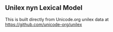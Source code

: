 Unilex nyn Lexical Model
----------------------

This is built directly from Unicode.org unilex data at
https://github.com/unicode-org/unilex
